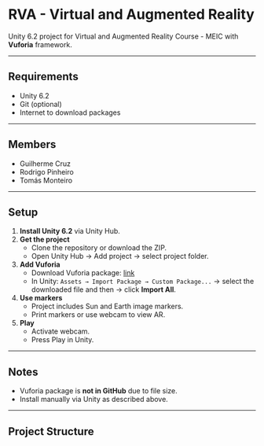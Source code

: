 # RVA - Virtual and Augmented Reality

Unity 6.2 project for Virtual and Augmented Reality Course - MEIC with **Vuforia** framework.

---

## Requirements

- Unity 6.2  
- Git (optional)  
- Internet to download packages

---

## Members

- Guilherme Cruz
- Rodrigo Pinheiro
- Tomás Monteiro

---

## Setup

1. **Install Unity 6.2** via Unity Hub.  
2. **Get the project**  
   - Clone the repository or download the ZIP.  
   - Open Unity Hub → Add project → select project folder.  
3. **Add Vuforia**  
   - Download Vuforia package: [link](https://drive.google.com/file/d/1wB97NFgZQPUIoY1IleKmjGoG44A81A0N/view?usp=sharing)  
   - In Unity: `Assets → Import Package → Custom Package...` → select the downloaded file and then → click **Import All**.  
4. **Use markers**  
   - Project includes Sun and Earth image markers.  
   - Print markers or use webcam to view AR.  
5. **Play**  
   - Activate webcam.  
   - Press Play in Unity.  

---

## Notes

- Vuforia package is **not in GitHub** due to file size.  
- Install manually via Unity as described above.  

---

## Project Structure

